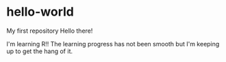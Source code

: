 # hello-world
My first repository
Hello there!

I'm learning R!! The learning progress has not been smooth but I'm keeping up to get the hang of it.
